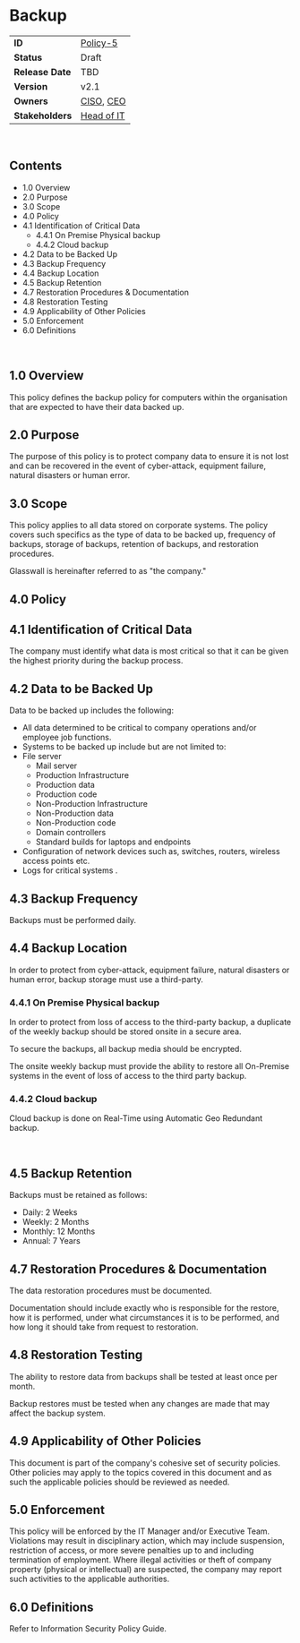 
# Backup 

|                  |            | 
|------------------|------------|
| **ID**           | [Policy-5](https://glasswall.atlassian.net/browse/POLICY-5) |
| **Status**       | Draft      |
| **Release Date** | TBD        |
| **Version**      | v2.1       |
| **Owners**       | [CISO](https://glasswall.atlassian.net/browse/ROLE-38), [CEO](https://glasswall.atlassian.net/browse/ROLE-37)       |
| **Stakeholders** | [Head of IT](https://glasswall.atlassian.net/browse/ROLE-43)|
			
 
## Contents

- 1.0 Overview
- 2.0 Purpose
- 3.0 Scope
- 4.0 Policy
- 4.1 Identification of Critical Data
  - 4.4.1 On Premise Physical backup
  - 4.4.2 Cloud backup
- 4.2 Data to be Backed Up
- 4.3 Backup Frequency
- 4.4 Backup Location
- 4.5 Backup Retention
- 4.7 Restoration Procedures & Documentation
- 4.8 Restoration Testing
- 4.9 Applicability of Other Policies
- 5.0 Enforcement
- 6.0 Definitions


 
## 1.0 Overview

This policy defines the backup policy for computers within the organisation that are expected to have their data backed up.

## 2.0 Purpose

The purpose of this policy is to protect company data to ensure it is not lost and can be recovered in the event of cyber-attack, equipment failure, natural disasters or human error.

## 3.0 Scope

This policy applies to all data stored on corporate systems.  The policy covers such specifics as the type of data to be backed up, frequency of backups, storage of backups, retention of backups, and restoration procedures.
 
Glasswall is hereinafter referred to as "the company."

## 4.0 Policy

## 4.1 Identification of Critical Data

The company must identify what data is most critical so that it can be given the highest priority during the backup process.

## 4.2 Data to be Backed Up

Data to be backed up includes the following:

- All data determined to be critical to company operations and/or employee job functions.  
- Systems to be backed up include but are not limited to:
- File server
  - Mail server
  - Production Infrastructure 
  - Production data
  - Production code
  - Non-Production Infrastructure 
  - Non-Production data
  - Non-Production code
  - Domain controllers
  - Standard builds for laptops and endpoints 
- Configuration of network devices such as, switches, routers, wireless access points etc.
- Logs for critical systems  .

## 4.3 Backup Frequency

Backups must be performed daily.

## 4.4 Backup Location

In order to protect from cyber-attack, equipment failure, natural disasters or human error, backup storage must use a third-party.

### 4.4.1 On Premise Physical backup

In order to protect from loss of access to the third-party backup, a duplicate of the weekly backup should be stored onsite in a secure area.

To secure the backups, all backup media should be encrypted.

The onsite weekly backup must provide the ability to restore all On-Premise systems in the event of loss of access to the third party backup.

### 4.4.2 Cloud backup

Cloud backup is done on Real-Time using Automatic Geo Redundant backup.

 
## 4.5 Backup Retention

Backups must be retained as follows:

- Daily:   2 Weeks
- Weekly:  2 Months
- Monthly: 12 Months
- Annual:  7 Years
 
## 4.7 Restoration Procedures & Documentation

The data restoration procedures must be documented.

Documentation should include exactly who is responsible for the restore, how it is performed, under what circumstances it is to be performed, and how long it should take from request to restoration.

## 4.8 Restoration Testing

The ability to restore data from backups shall be tested at least once per month.

Backup restores must be tested when any changes are made that may affect the backup system.

## 4.9 Applicability of Other Policies

This document is part of the company's cohesive set of security policies.  Other policies may apply to the topics covered in this document and as such the applicable policies should be reviewed as needed.

## 5.0 Enforcement

This policy will be enforced by the IT Manager and/or Executive Team. Violations may result in disciplinary action, which may include suspension, restriction of access, or more severe penalties up to and including termination of employment. Where illegal activities or theft of company property (physical or intellectual) are suspected, the company may report such activities to the applicable authorities.

## 6.0 Definitions

Refer to Information Security Policy Guide.


